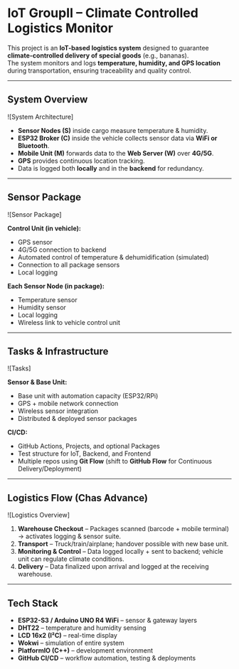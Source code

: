 # IoT GroupII – Climate Controlled Logistics Monitor  

This project is an **IoT-based logistics system** designed to guarantee **climate-controlled delivery of special goods** (e.g., bananas).  
The system monitors and logs **temperature, humidity, and GPS location** during transportation, ensuring traceability and quality control.  

---

##  System Overview  
![System Architecture]

- **Sensor Nodes (S)** inside cargo measure temperature & humidity.  
- **ESP32 Broker (C)** inside the vehicle collects sensor data via **WiFi or Bluetooth**.  
- **Mobile Unit (M)** forwards data to the **Web Server (W)** over **4G/5G**.  
- **GPS** provides continuous location tracking.  
- Data is logged both **locally** and in the **backend** for redundancy.  

---

## Sensor Package  
![Sensor Package]

**Control Unit (in vehicle):**  
- GPS sensor  
- 4G/5G connection to backend  
- Automated control of temperature & dehumidification (simulated)  
- Connection to all package sensors  
- Local logging  

**Each Sensor Node (in package):**  
- Temperature sensor  
- Humidity sensor  
- Local logging  
- Wireless link to vehicle control unit  

---

## Tasks & Infrastructure  
![Tasks]

**Sensor & Base Unit:**  
- Base unit with automation capacity (ESP32/RPi)  
- GPS + mobile network connection  
- Wireless sensor integration  
- Distributed & deployed sensor packages  

**CI/CD:**  
- GitHub Actions, Projects, and optional Packages  
- Test structure for IoT, Backend, and Frontend  
- Multiple repos using **Git Flow** (shift to **GitHub Flow** for Continuous Delivery/Deployment)  

---

## Logistics Flow (Chas Advance)  
![Logistics Overview]

1. **Warehouse Checkout** – Packages scanned (barcode + mobile terminal) → activates logging & sensor suite.  
2. **Transport** – Truck/train/airplane; handover possible with new base unit.  
3. **Monitoring & Control** – Data logged locally + sent to backend; vehicle unit can regulate climate conditions.  
4. **Delivery** – Data finalized upon arrival and logged at the receiving warehouse.  

---

## Tech Stack  
- **ESP32-S3 / Arduino UNO R4 WiFi** – sensor & gateway layers  
- **DHT22** – temperature and humidity sensing  
- **LCD 16x2 (I²C)** – real-time display  
- **Wokwi** – simulation of entire system  
- **PlatformIO (C++)** – development environment  
- **GitHub CI/CD** – workflow automation, testing & deployments  


